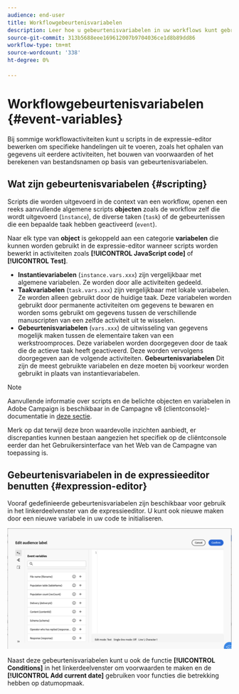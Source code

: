 ```yaml
---
audience: end-user
title: Workflowgebeurtenisvariabelen
description: Leer hoe u gebeurtenisvariabelen in uw workflows kunt gebruiken.
source-git-commit: 313b5688eee169612007b9704036ce1d8b89dd86
workflow-type: tm+mt
source-wordcount: '338'
ht-degree: 0%

---
```


# Workflowgebeurtenisvariabelen {#event-variables}

Bij sommige workflowactiviteiten kunt u scripts in de expressie-editor bewerken om specifieke handelingen uit te voeren, zoals het ophalen van gegevens uit eerdere activiteiten, het bouwen van voorwaarden of het berekenen van bestandsnamen op basis van gebeurtenisvariabelen.

## Wat zijn gebeurtenisvariabelen {#scripting}

Scripts die worden uitgevoerd in de context van een workflow, openen een reeks aanvullende algemene scripts **objecten** zoals de workflow zelf die wordt uitgevoerd (`ìnstance`), de diverse taken (`task`) of de gebeurtenissen die een bepaalde taak hebben geactiveerd (`event`).

Naar elk type van **object** is gekoppeld aan een categorie **variabelen** die kunnen worden gebruikt in de expressie-editor wanneer scripts worden bewerkt in activiteiten zoals **[!UICONTROL JavaScript code]** of **[!UICONTROL Test]**.

* **Instantievariabelen** (`instance.vars.xxx`) zijn vergelijkbaar met algemene variabelen. Ze worden door alle activiteiten gedeeld.
* **Taakvariabelen** (`task.vars.xxx`) zijn vergelijkbaar met lokale variabelen. Ze worden alleen gebruikt door de huidige taak. Deze variabelen worden gebruikt door permanente activiteiten om gegevens te bewaren en worden soms gebruikt om gegevens tussen de verschillende manuscripten van een zelfde activiteit uit te wisselen.
* **Gebeurtenisvariabelen** (`vars.xxx`) de uitwisseling van gegevens mogelijk maken tussen de elementaire taken van een werkstroomproces. Deze variabelen worden doorgegeven door de taak die de actieve taak heeft geactiveerd. Deze worden vervolgens doorgegeven aan de volgende activiteiten. **Gebeurtenisvariabelen** Dit zijn de meest gebruikte variabelen en deze moeten bij voorkeur worden gebruikt in plaats van instantievariabelen.

>[!NOTE]
>
>Aanvullende informatie over scripts en de belichte objecten en variabelen in Adobe Campaign is beschikbaar in de Campagne v8 (clientconsole)-documentatie in [deze sectie](https://experienceleague.adobe.com/en/docs/campaign/automation/workflows/advanced-management/javascript-scripts-and-templates).
>
>Merk op dat terwijl deze bron waardevolle inzichten aanbiedt, er discrepanties kunnen bestaan aangezien het specifiek op de cliëntconsole eerder dan het Gebruikersinterface van het Web van de Campagne van toepassing is.

## Gebeurtenisvariabelen in de expressieeditor benutten {#expression-editor}

Vooraf gedefinieerde gebeurtenisvariabelen zijn beschikbaar voor gebruik in het linkerdeelvenster van de expressieeditor. U kunt ook nieuwe maken door een nieuwe variabele in uw code te initialiseren.

![](assets/event-variables.png)

Naast deze gebeurtenisvariabelen kunt u ook de functie **[!UICONTROL Conditions]** in het linkerdeelvenster om voorwaarden te maken en de **[!UICONTROL Add current date]** gebruiken voor functies die betrekking hebben op datumopmaak.
